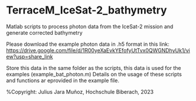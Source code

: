 # TerraceM_IceSat-2_bathymetry
Matlab scripts to process photon data from the IceSat-2 mission and generate corrected bathymetry 

Please download the example photon data in .h5 format in this link:
https://drive.google.com/file/d/1R00yeXaEvkYEfofyUtTvx0QWGNDhyUk1/view?usp=share_link

Store this data in the same folder as the scripts, this data is used for the examples (example_bat_photon.m)
Details on the usage of these scripts and functions ar eprovided in the example file.

%Copyright: Julius Jara Muñoz, Hochschule Biberach, 2023
